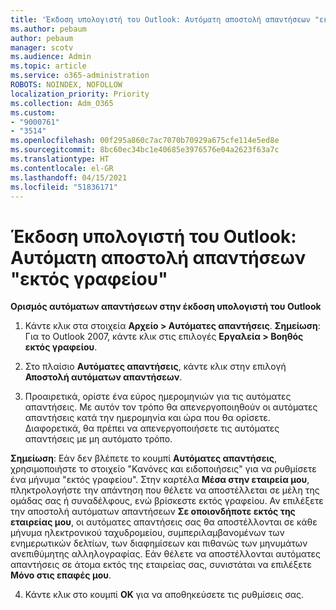 ```yaml
---
title: 'Έκδοση υπολογιστή του Outlook: Αυτόματη αποστολή απαντήσεων "εκτός γραφείου"'
ms.author: pebaum
author: pebaum
manager: scotv
ms.audience: Admin
ms.topic: article
ms.service: o365-administration
ROBOTS: NOINDEX, NOFOLLOW
localization_priority: Priority
ms.collection: Adm_O365
ms.custom:
- "9000761"
- "3514"
ms.openlocfilehash: 00f295a860c7ac7070b70929a675cfe114e5ed8e
ms.sourcegitcommit: 8bc60ec34bc1e40685e3976576e04a2623f63a7c
ms.translationtype: HT
ms.contentlocale: el-GR
ms.lasthandoff: 04/15/2021
ms.locfileid: "51836171"
---
```

# <a name="outlook-desktop-send-out-of-office-replies"></a>Έκδοση υπολογιστή του Outlook: Αυτόματη αποστολή απαντήσεων "εκτός γραφείου"

**Ορισμός αυτόματων απαντήσεων στην έκδοση υπολογιστή του Outlook**

1. Κάντε κλικ στα στοιχεία **Αρχείο > Αυτόματες απαντήσεις**. **Σημείωση**: Για το Outlook 2007, κάντε κλικ στις επιλογές **Εργαλεία > Βοηθός εκτός γραφείου**.

2. Στο πλαίσιο **Αυτόματες απαντήσεις**, κάντε κλικ στην επιλογή **Αποστολή αυτόματων απαντήσεων**.

3. Προαιρετικά, ορίστε ένα εύρος ημερομηνιών για τις αυτόματες απαντήσεις. Με αυτόν τον τρόπο θα απενεργοποιηθούν οι αυτόματες απαντήσεις κατά την ημερομηνία και ώρα που θα ορίσετε. Διαφορετικά, θα πρέπει να απενεργοποιήσετε τις αυτόματες απαντήσεις με μη αυτόματο τρόπο.

**Σημείωση**: Εάν δεν βλέπετε το κουμπί **Αυτόματες απαντήσεις**, χρησιμοποιήστε το στοιχείο "Κανόνες και ειδοποιήσεις" για να ρυθμίσετε ένα μήνυμα "εκτός γραφείου". Στην καρτέλα **Μέσα στην εταιρεία μου**, πληκτρολογήστε την απάντηση που θέλετε να αποστέλλεται σε μέλη της ομάδας σας ή συναδέλφους, ενώ βρίσκεστε εκτός γραφείου. Αν επιλέξετε την αποστολή αυτόματων απαντήσεων **Σε οποιονδήποτε εκτός της εταιρείας μου**, οι αυτόματες απαντήσεις σας θα αποστέλλονται σε κάθε μήνυμα ηλεκτρονικού ταχυδρομείου, συμπεριλαμβανομένων των ενημερωτικών δελτίων, των διαφημίσεων και πιθανώς των μηνυμάτων ανεπιθύμητης αλληλογραφίας. Εάν θέλετε να αποστέλλονται αυτόματες απαντήσεις σε άτομα εκτός της εταιρείας σας, συνιστάται να επιλέξετε **Μόνο στις επαφές μου**.

4. Κάντε κλικ στο κουμπί **ΟΚ** για να αποθηκεύσετε τις ρυθμίσεις σας.
